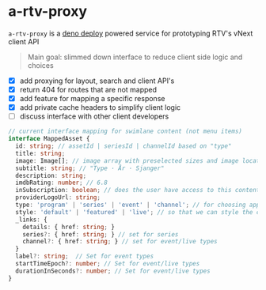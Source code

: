 # a-rtv-proxy

`a-rtv-proxy` is a [deno deploy](https://deno.com/deploy/docs) powered service for prototyping RTV's vNext client API

> Main goal: slimmed down interface to reduce client side logic and choices

- [x] add proxying for layout, search and client API's
- [x] return 404 for routes that are not mapped
- [x] add feature for mapping a specific response
- [x] add private cache headers to simplify client logic
- [ ] discuss interface with other client developers

```ts
// current interface mapping for swimlane content (not menu items)
interface MappedAsset {
  id: string; // assetId | seriesId | channelId based on "type"
  title: string;
  image: Image[]; // image array with preselected sizes and image location (series, season, main)
  subtitle: string; // "Type · År · Sjanger"
  description: string;
  imdbRating: number; // 6.8
  inSubscription: boolean; // does the user have access to this content
  providerLogoUrl: string;
  type: 'program' | 'series' | 'event' | 'channel'; // for choosing appropriate select action
  style: 'default' | 'featured' | 'live'; // so that we can style the card
  _links: {
    details: { href: string; }
    series?: { href: string; } // set for series
    channel?: { href: string; } // set for event/live types
  }
  label?: string;  // Set for event types
  startTimeEpoch?: number; // Set for event/live types
  durationInSeconds?: number; // Set for event/live types
}
```
